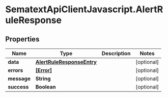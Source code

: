 # SematextApiClientJavascript.AlertRuleResponse

## Properties

| Name        | Type                                                    | Description | Notes      |
| ----------- | ------------------------------------------------------- | ----------- | ---------- |
| **data**    | [**AlertRuleResponseEntry**](AlertRuleResponseEntry.md) |             | [optional] |
| **errors**  | [**[Error]**](Error.md)                                 |             | [optional] |
| **message** | **String**                                              |             | [optional] |
| **success** | **Boolean**                                             |             | [optional] |
